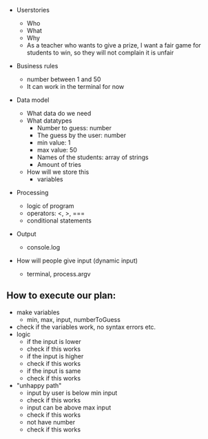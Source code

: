 - Userstories
  - Who
  - What
  - Why
  - As a teacher who wants to give a prize, I want a fair game for students to win, so they will not complain it is unfair
- Business rules

  - number between 1 and 50
  - It can work in the terminal for now

- Data model
  - What data do we need
  - What datatypes
    - Number to guess: number
    - The guess by the user: number
    - min value: 1
    - max value: 50
    - Names of the students: array of strings
    - Amount of tries
  - How will we store this
    - variables
- Processing
  - logic of program
  - operators: <, >, ===
  - conditional statements
- Output
  - console.log
- How will people give input (dynamic input)
  - terminal, process.argv

## How to execute our plan:

- make variables
  - min, max, input, numberToGuess
- check if the variables work, no syntax errors etc.
- logic
  - if the input is lower
  - check if this works
  - if the input is higher
  - check if this works
  - if the input is same
  - check if this works
- "unhappy path"
  - input by user is below min input
  - check if this works
  - input can be above max input
  - check if this works
  - not have number
  - check if this works
